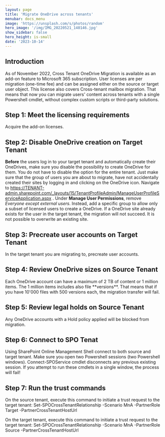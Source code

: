 ```yaml
---
layout: page
title: 'Migrate OneDrive across tenants'
menubar: docs_menu
image: 'https://unsplash.com/s/photos/random'
hero_image: '/img/IMG_20220521_140146.jpg'
show_sidebar: false
hero_height: is-small
date: '2023-10-14'
---
```

<title> Migrate OneDrive across tenants </title>


<h2>Introduction</h2>

As of November 2022, Cross Tenant OneDrive Migration is available as an add-on feature to Microsoft 365 subscription. User licenses are per migration (one-time fee) and can be assigned either on the source or target user object. This license also covers Cross-tenant mailbox migration. That means that now you can migrate users' content across tenants with a single Powershell cmdlet, without complex custom scripts or third-party solutions.


<h2>Step 1: Meet the licensing requirements</h2>
Acquire the add-on licenses.

<h2>Step 2: Disable OneDrive creation on Target Tenant</h2>

**Before** the users log in to your target tenant and automatically create their OneDrives, make sure you disable the possibility to create OneDrive for them. You do not have to disable the option for the entire tenant. Just make sure that the group of users you are about to migrate, have not accidentally created their sites by logging in and clicking on the OneDrive icon. Navigate to https://TENANT-admin.sharepoint.com/_layouts/15/TenantProfileAdmin/ManageUserProfileServiceApplication.aspx . Under **Manage User Permissions**, remove *Everyone except external users*. Instead, add a specific group to allow only a subset of licensed users to create a OneDrive.
If a OneDrive site already exists for the user in the target tenant, the migration will not succeed. It is not possible to overwrite an existing site.

<h2>Step 3: Precreate user accounts on Target Tenant</h2>
In the target tenant you are migrating to, precreate user accounts.

<h2>Step 4: Review OneDrive sizes on Source Tenant</h2>
Each OneDrive account can have a maximum of 2 TB of content or 1 million items. The 1 million items includes also file **versions**. That means that if you have 10'000 files with 500 versions each, the migration transfer will fail. 

<h2>Step 5: Review legal holds on Source Tenant</h2>
Any OneDrive accounts with a Hold policy applied will be blocked from migration.

<h2>Step 6: Connect to SPO Tenat</h2>
Using SharePoint Online Management Shell connect to both source and target tenant. Make sure you open two Powershell sessions (two Powershell windows). Connect-SPOService cmdlet disconnects any previous existing session. If you attempt to run these cmdlets in a single window, the process will fail!

<h2>Step 7: Run the trust commands</h2>
On the source tenant, execute this command to initiate a trust request to the target tenant:
Set-SPOCrossTenantRelationship -Scenario MnA -PartnerRole Target -PartnerCrossTenantHostUrl <TARGETCrossTenantHostUrl>

On the target tenant, execute this command to initiate a trust request to the target tenant:
Set-SPOCrossTenantRelationship -Scenario MnA -PartnerRole Source -PartnerCrossTenantHostUrl <SOURCECrossTenantHostUrl>


